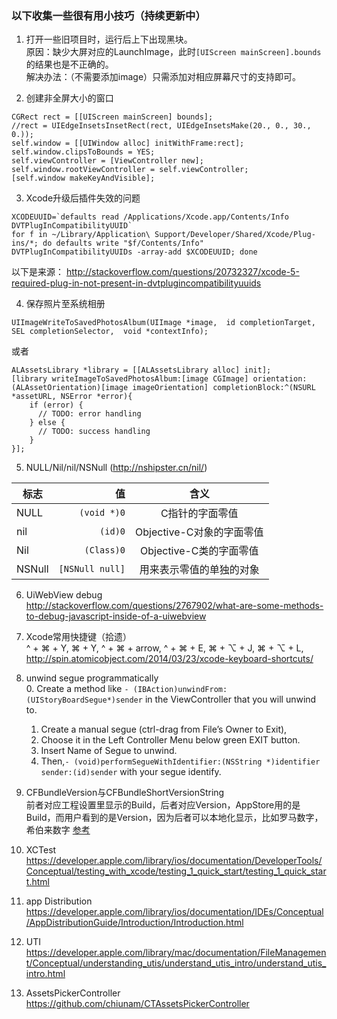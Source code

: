 ### 以下收集一些很有用小技巧（持续更新中）

1. 打开一些旧项目时，运行后上下出现黑块。  
  原因：缺少大屏对应的LaunchImage，此时`[UIScreen mainScreen].bounds`的结果也是不正确的。  
  解决办法：（不需要添加image）只需添加对相应屏幕尺寸的支持即可。  

2. 创建非全屏大小的窗口
```
CGRect rect = [[UIScreen mainScreen] bounds];
//rect = UIEdgeInsetsInsetRect(rect, UIEdgeInsetsMake(20., 0., 30., 0.));
self.window = [[UIWindow alloc] initWithFrame:rect];
self.window.clipsToBounds = YES;
self.viewController = [ViewController new];
self.window.rootViewController = self.viewController;
[self.window makeKeyAndVisible];
```

3. Xcode升级后插件失效的问题
```
XCODEUUID=`defaults read /Applications/Xcode.app/Contents/Info DVTPlugInCompatibilityUUID`
for f in ~/Library/Application\ Support/Developer/Shared/Xcode/Plug-ins/*; do defaults write "$f/Contents/Info" DVTPlugInCompatibilityUUIDs -array-add $XCODEUUID; done
```
以下是来源：
http://stackoverflow.com/questions/20732327/xcode-5-required-plug-in-not-present-in-dvtplugincompatibilityuuids

4. 保存照片至系统相册  
```
UIImageWriteToSavedPhotosAlbum(UIImage *image,  id completionTarget, SEL completionSelector,  void *contextInfo);
```
或者
```
ALAssetsLibrary *library = [[ALAssetsLibrary alloc] init];
[library writeImageToSavedPhotosAlbum:[image CGImage] orientation:(ALAssetOrientation)[image imageOrientation] completionBlock:^(NSURL *assetURL, NSError *error){
    if (error) {
      // TODO: error handling
    } else {
      // TODO: success handling
    }
}];
```

5. NULL/Nil/nil/NSNull \(http://nshipster.cn/nil/)

标志 |	值 |	含义
---|---:|:---:
NULL |	```(void *)0``` |	C指针的字面零值
nil |	```(id)0``` |	Objective-C对象的字面零值
Nil |	```(Class)0``` |	Objective-C类的字面零值
NSNull |	```[NSNull null]``` |	用来表示零值的单独的对象  

6. UiWebView debug  
http://stackoverflow.com/questions/2767902/what-are-some-methods-to-debug-javascript-inside-of-a-uiwebview

7. Xcode常用快捷键（拾遗）  
^ + ⌘ + Y,  ⌘ + Y, ^ + ⌘ + arrow, ^ + ⌘ + E, ⌘ + ⌥ + J, ⌘ + ⌥ + L,  
http://spin.atomicobject.com/2014/03/23/xcode-keyboard-shortcuts/

8. unwind segue programmatically  
    0. Create a method like ```- (IBAction)unwindFrom:(UIStoryBoardSegue*)sender``` in the ViewController that you will unwind to.
    1. Create a manual segue (ctrl-drag from File’s Owner to Exit),
    2. Choose it in the Left Controller Menu below green EXIT button.
    3. Insert Name of Segue to unwind.
    4. Then,```- (void)performSegueWithIdentifier:(NSString *)identifier sender:(id)sender``` with your segue identify.  

9. CFBundleVersion与CFBundleShortVersionString  
   前者对应工程设置里显示的Build，后者对应Version，AppStore用的是Build，而用户看到的是Version，因为后者可以本地化显示，比如罗马数字，希伯来数字
   [参考](http://beginor.github.io/2014/07/22/ios-cfbundleshortversionstring-vs-cfbundleversion.html)

10. XCTest
https://developer.apple.com/library/ios/documentation/DeveloperTools/Conceptual/testing_with_xcode/testing_1_quick_start/testing_1_quick_start.html

11. app Distribution  
https://developer.apple.com/library/ios/documentation/IDEs/Conceptual/AppDistributionGuide/Introduction/Introduction.html

12. UTI  
https://developer.apple.com/library/mac/documentation/FileManagement/Conceptual/understanding_utis/understand_utis_intro/understand_utis_intro.html

13. AssetsPickerController  
https://github.com/chiunam/CTAssetsPickerController
